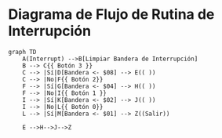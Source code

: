 # Diagrama de Flujo de Rutina de Interrupción

```mermaid
graph TD
    A(Interrupt) -->B[Limpiar Bandera de Interrupción]
    B --> C{{ Botón 3 }}
    C --> |Sí|D[Bandera <- $08] --> E(( ))
    C --> |No|F{{ Botón 2}}
    F --> |Sí|G[Bandera <- $04] --> H(( ))
    F --> |No|I{{ Botón 1 }}  
    I --> |Sí|K[Bandera <- $02] --> J(( ))
    I --> |No|L{{ Botón 0}}
    L --> |Sí|M[Bandera <- $01] --> Z((Salir))

    E -->H-->J-->Z
```     
